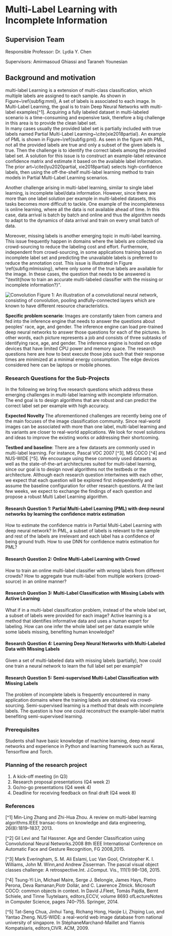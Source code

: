 # Multi-Label Learning with Incomplete Information

## Supervision Team

Responsible Professor: Dr. Lydia Y. Chen

Supervisors: Amirmasoud Ghiassi and Taraneh Younesian

## Background and motivation

multi-label Learning is a extension of multi-class classification, which multiple labels are assigned to each sample. As shown in Figure~\ref{subfig:mml}, A set of labels is associated to each image. In Multi-Label Learning, the goal is to train Deep Neural Networks with multi-label examples[^1]. Acquiring a fully labeled dataset in multi-labeled scenario is a time-consuming and expensive task, therefore a big challenge in this area is to provide the clean label set.  
In many cases usually the provided label set is partially included with true labels named Partial Multi-Label Learning~\cite{xie2018partial}. An example of PML is shown in Figure~\ref{subfig:pml}. As seen in the figure with PML, not all the provided labels are true and only a subset of the given labels is true. Then the challenge is to identify the correct labels among the provided label set. A solution for this issue is to construct an example-label relevance confidence matrix and estimate it based on the available label information. The prior art~\cite{lyu2020partial, xie2018partial} selects high-confidence labels, then using the off-the-shelf multi-label learning method to train models in Partial Multi-Label Learning scenarios.      

Another challenge arising in multi-label learning, similar to single label learning, is incomplete label/data information. However, since there are more than one label solution per example in multi-labeled datasets, this tasks becomes more difficult to tackle. One example of the incompleteness is online learning, where all the data is not available ahead of time. In this case, data arrival is batch by batch and online and thus the algorithm needs to adapt to the dynamics of data arrival and train on every small batch of data.

Moreover, missing labels is another emerging topic in multi-label learning. This issue frequently happen in domains where the labels are collected via crowd-sourcing to reduce the labeling cost and effort. Furthermore, independent from crowd-sourcing, in some applications training based on incomplete label set and predicting the unavailable labels is preferred to reduce the annotation cost. This issue is illustrated in Figure \ref{subfig:mlmissing}, where only some of the true labels are available for the image. In these cases, the question that needs to be answered is "\textit{how to train an accurate multi-labeled classifier with the missing or incomplete information?}".

![Convolution](/home/bacox/Pictures/Convolution.png)
Figure 1: An illustration of a convolutional neural network, consisting of convolution, pooling andfully-connected layers which are known to have different resource characteristics.

**Specific problem scenario**: Images are constantly taken from camera and fed into the inference engine that needs to answer the questions about peoples' race, age, and gender. The inference engine can load pre-trained deep neural networks to answer those questions for each of the pictures. In other words, each picture represents a job and consists of three subtasks of identifying race, age, and gender. The inference engine is hosted on edge devices that have limited CPU power and memory space. The research questions here are how to best execute those jobs such that their response times are minimized at a minimal energy consumption. The edge devices considered here can be laptops or mobile phones. 


### Research Questions for the Sub-Projects

In the following we bring five research questions which address these emerging challenges in multi-label learning with incomplete information. The end goal is to design algorithms that are robust and can predict the correct label set per example with high accuracy. 


**Expected Novelty** The aforementioned challenges are recently being one of the main focuses of the image classification community. Since real-world images can be associated with more than one label, multi-label learning and its variants are closer to real-world applications. We look for novel solutions and ideas to improve the existing works or addressing their shortcoming. 

**Testbed and baseline**: There are a few datasets are commonly used in multi-label learning. For instance, Pascal VOC 2007 [^3], MS COCO [^4] and NUS-WIDE [^5]. We encourage using these commonly used datasets as well as the state-of-the-art architectures suited for multi-label learning, since our goal is to design novel algorithms not the testbeds or the architecture. Although each research question intertwines with each other, we expect that each question will be explored first independently and assume the baseline configuration for other research questions. At the last few weeks, we expect to exchange the findings of each question and propose a robust Multi Label Learning algorithm. 

#### Research Question 1: Partial Multi-Label Learning (PML) with deep neural networks by learning the confidence matrix estimation
How to estimate the confidence matrix in Partial Multi-Label Learning with deep neural network? In PML, a subset of labels is relevant to the sample and rest of the labels are irrelevant and each label has a confidence of being ground truth. How to use DNN for confidence matrix estimation for PML?

#### Research Question 2: Online Multi-Label Learning with Crowd
How to train an online multi-label classifier with wrong labels from different crowds? How to aggregate true multi-label from multiple workers (crowd-source) in an online manner?

#### Research Question 3: Multi-Label Classification with Missing Labels with Active Learning
What if in a multi-label classification problem, instead of the whole label set, a subset of labels were provided for each image? Active learning is a method that identifies informative data and uses a human expert for labeling. How can one infer the whole label set per data example while some labels missing, benefiting human knowledge?  

#### Research Question 4: Learning Deep Neural Networks with Multi-Labeled Data with Missing Labels
Given a set of multi-labeled data with missing labels (partially), how could one train a neural network to learn the full label set per example?  

#### Research Question 5: Semi-supervised Multi-Label Classification with Missing Labels
The problem of incomplete labels is frequently encountered in many application domains where the training labels are obtained via crowd-sourcing. Semi-supervised learning is a method that deals with incomplete labels. The question is how one could reconstruct the example-label matrix benefiting semi-supervised learning.

### Prerequisites 
Students shall have basic knowledge of machine learning, deep neural networks and experience in Python and learning framework such as Keras, Tensorflow and Torch. 

### Planning of the research project
1. A kick-off meeting (in Q3)
2. Research proposal presentations (Q4 week 2)
3. Go/no-go presentations (Q4 week 4)
4. Deadline for receiving feedback on final draft (Q4 week 8)



### References

[^1] Min-Ling Zhang and Zhi-Hua Zhou. A review on multi-label learning algorithms.IEEE transac-tions on knowledge and data engineering, 26(8):1819–1837, 2013.

[^2] Gil Levi and Tal Hassner. Age and Gender Classification using Convolutional Neural Networks.2008 8th IEEE International Conference on Automatic Face and Gesture Recognition, FG 2008,2015.

[^3] Mark Everingham, S. M. Ali Eslami, Luc Van Gool, Christopher K. I. Williams, John M. Winn,and Andrew Zisserman.  The pascal visual object classes challenge: A retrospective.Int. J.Comput. Vis., 111(1):98–136, 2015.

[^4] Tsung-Yi Lin, Michael Maire, Serge J. Belongie, James Hays, Pietro Perona, Deva Ramanan,Piotr Dollár, and C. Lawrence Zitnick. Microsoft COCO: common objects in context. In David J.Fleet, Tomás Pajdla, Bernt Schiele, and Tinne Tuytelaars, editors,ECCV, volume 8693 ofLectureNotes in Computer Science, pages 740–755. Springer, 2014.

[^5] Tat-Seng Chua, Jinhui Tang, Richang Hong, Haojie Li, Zhiping Luo, and Yantao Zheng. NUS-WIDE: a real-world web image database from national university of singapore.  In StéphaneMarchand-Maillet and Yiannis Kompatsiaris, editors,CIVR. ACM, 2009. 
